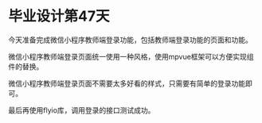 # 毕业设计第47天

今天准备完成微信小程序教师端登录功能，包括教师端登录功能的页面和功能。

微信小程序教师端登录页面统一使用一种风格，使用mpvue框架可以方便实现组件的替换。

微信小程序教师端登录页面不需要太多好看的样式，只需要有简单的登录功能即可。

最后再使用flyio库，调用登录的接口测试成功。